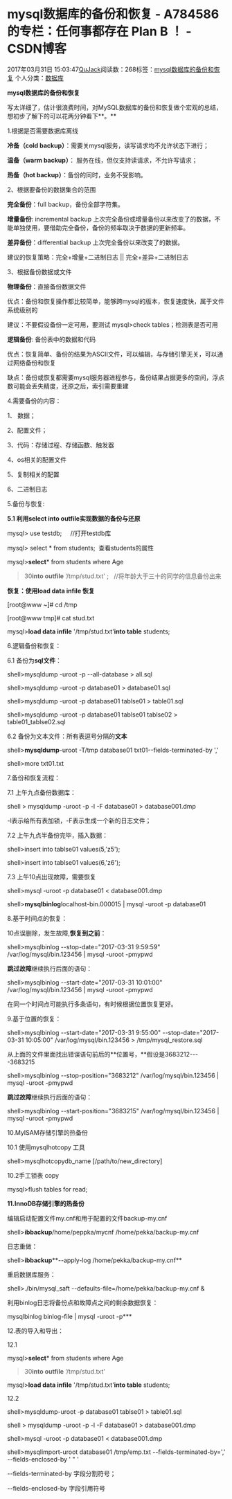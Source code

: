 # mysql数据库的备份和恢复 - A784586的专栏：任何事都存在 Plan B ！ - CSDN博客





2017年03月31日 15:03:47[QuJack](https://me.csdn.net/A784586)阅读数：268标签：[mysql数据库的备份和恢复](https://so.csdn.net/so/search/s.do?q=mysql数据库的备份和恢复&t=blog)
个人分类：[数据库](https://blog.csdn.net/A784586/article/category/6777843)









**mysql数据库的备份和恢复**

写太详细了，估计很浪费时间，对MySQL数据库的备份和恢复做个宏观的总结，想初步了解下的可以花两分钟看下**。**

1.根据是否需要数据库离线

**冷备（cold backup）**：需要关mysql服务，读写请求均不允许状态下进行；

**温备（warm backup）**： 服务在线，但仅支持读请求，不允许写请求；

**热备（hot backup）**：备份的同时，业务不受影响。




2、根据要备份的数据集合的范围

**完全备份**：full backup，备份全部字符集。

**增量备份**: incremental backup 上次完全备份或增量备份以来改变了的数据，不能单独使用，要借助完全备份，备份的频率取决于数据的更新频率。

**差异备份**：differential backup 上次完全备份以来改变了的数据。

建议的恢复策略：完全+增量+二进制日志 || 完全+差异+二进制日志

3、根据备份数据或文件

**物理备份**：直接备份数据文件

优点：备份和恢复操作都比较简单，能够跨mysql的版本，恢复速度快，属于文件系统级别的

建议：不要假设备份一定可用，要测试 mysql>check tables；检测表是否可用

**逻辑备份**: 备份表中的数据和代码

优点：恢复简单、备份的结果为ASCII文件，可以编辑，与存储引擎无关，可以通过网络备份和恢复

缺点：备份或恢复都需要mysql服务器进程参与，备份结果占据更多的空间，浮点数可能会丢失精度，还原之后，索引需要重建




4.需要备份的内容：

1、 数据；

2、配置文件；

3、代码：存储过程、存储函数、触发器

4、os相关的配置文件

5、复制相关的配置

6、二进制日志




5.备份与恢复:

**5.1 利用select into outfile实现****数据****的备份与还原**

mysql> use testdb;     //打开testdb库 

mysql> select * from students;  查看students的属性 

mysql>**select*** from students where Age
 > 30**into outfile** ‘/tmp/stud.txt' ;   //将年龄大于三十的同学的信息备份出来 

**恢复：使用load data infile 恢复**

[root@www ~]# cd /tmp

[root@www tmp]# cat stud.txt

mysql>**load data infile**
 '/tmp/stud.txt'**into table** students;




6.逻辑备份和恢复：

6.1 备份为**sql文件**：

shell>mysqldump -uroot -p --all-database > all.sql

shell>mysqldump -uroot -p database01 > database01.sql

shell>mysqldump -uroot -p database01 tablse01 > table01.sql

shell>mysqldump -uroot -p database01 tablse01 tablse02 > table01_tablse02.sql

6.2 备份为文本文件：所有表逗号分隔的**文本**

shell>**mysqldump**-uroot
 -T/tmp database01 txt01--fields-terminated-by ','

shell>more txt01.txt




7.备份和恢复流程：

7.1 上午九点备份数据库：

shell > mysqldump -uroot -p -l -F database01 > database001.dmp

-l表示给所有表加锁，-F表示生成一个新的日志文件；

7.2 上午九点半备份完毕，插入数据：

shell>insert into tablse01 values(5,'z5');

shell>insert into tablse01 values(6,'z6');

7.3 上午10点出现故障，需要恢复

shell>mysql -uroot -p database01 < database001.dmp

shell>**mysqlbinlog**localhost-bin.000015
 | mysql -uroot -p database01




8.基于时间点的恢复：

10点误删除，发生故障,**恢复到之前**：

shell>mysqlbinlog --stop-date="2017-03-31 9:59:59" /var/log/mysql/bin.123456 | mysql -uroot -pmypwd

**跳过故障**继续执行后面的语句：

shell>mysqlbinlog --start-date="2017-03-31 10:01:00" /var/log/mysql/bin.123456 | mysql -uroot -pmypwd

在同一个时间点可能执行多条语句，有时候根据位置恢复更好。




9.基于位置的恢复：

shell>mysqlbinlog --start-date="2017-03-31 9:55:00" --stop-date="2017-03-31 10:05:00" /var/log/mysql/bin.123456 > /tmp/mysql_restore.sql

从上面的文件里面找出错误语句前后的**位置号，**假设是3683212----3683215

shell>mysqlbinlog --stop-position="3683212" /var/log/mysql/bin.123456 | mysql -uroot -pmypwd

**跳过故障**继续执行后面的语句：

shell>mysqlbinlog --start-position="3683215" /var/log/mysql/bin.123456 | mysql -uroot -pmypwd







10.MyISAM存储引擎的热备份

10.1 使用mysqlhotcopy 工具

shell>mysqlhotcopydb_name
 [/path/to/new_directory]

10.2手工锁表 copy

mysql>flush tables for read;




**11.InnoDB存储引擎的热备份**

编辑启动配置文件my.cnf和用于配置的文件backup-my.cnf

shell>**ibbackup**/home/peppka/mycnf
 /home/pekka/backup-my.cnf

日志重做：

shell>**ibbackup****--apply-log /home/pekka/backup-my.cnf**

重启数据库服务：

shell>./bin/mysql_saft --defaults-file=/home/pekka/backup-my.cnf &

利用binlog日志将备份点和故障点之间的剩余数据恢复：

mysqlbinlog binlog-file | mysql -uroot -p***




12.表的导入和导出：

12.1

mysql>**select*** from students where Age
 > 30**into outfile** ‘/tmp/stud.txt'

mysql>**load data infile**
 '/tmp/stud.txt'**into table** students;




12.2

shell>mysqldump-uroot
 -p database01 tablse01 > table01.sql




shell > mysqldump -uroot -p -l -F database01 > database001.dmp

shell>mysql -uroot -p database01 < database001.dmp

shell>mysqlimport-uroot
 database01 /tmp/emp.txt --fields-terminated-by=',' --fields-enclosed-by ' " '

--fields-terminated-by 字段分割符号；

--fields-enclosed-by 字段引用符号



